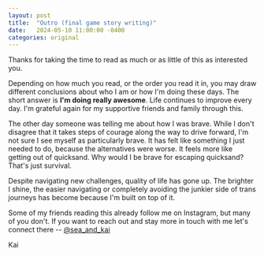 ```yaml
---
layout: post
title:  "Outro (final game story writing)"
date:   2024-05-10 11:00:00 -0400
categories: original
---
```

Thanks for taking the time to read as much or as little of this as interested you.

Depending on how much you read, or the order you read it in, you may draw different conclusions about who I am or how I'm doing these days. The short answer is **I'm doing really awesome**. Life continues to improve every day. I'm grateful again for my supportive friends and family through this.

The other day someone was telling me about how I was brave. While I don't disagree that it takes steps of courage along the way to drive forward, I'm not sure I see myself as particularly brave. It has felt like something I just needed to do, because the alternatives were worse. It feels more like getting out of quicksand. Why would I be brave for escaping quicksand? That's just survival.

Despite navigating new challenges, quality of life has gone up. The brighter I shine, the easier navigating or completely avoiding the junkier side of trans journeys has become because I'm built on top of it.

Some of my friends reading this already follow me on Instagram, but many of you don't. If you want to reach out and stay more in touch with me let's connect there -- [@sea_and_kai](https://www.instagram.com/sea_and_kai)

Kai